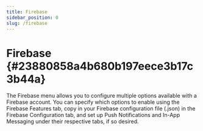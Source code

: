```yaml
---
title: Firebase
sidebar_position: 0
slug: /firebase
---
```


# Firebase {#23880858a4b680b197eece3b17c3b44a}

The Firebase menu allows you to configure multiple options available with a Firebase account. You can specify which options to enable using the Firebase Features tab, copy in your Firebase configuration file (.json) in the Firebase Configuration tab, and set up Push Notifications and In-App Messaging under their respective tabs, if so desired.

